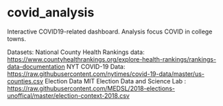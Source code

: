 # covid_analysis

Interactive COVID19-related dashboard. Analysis focus COVID in college towns. 


Datasets: 
National County Health Rankings data: https://www.countyhealthrankings.org/explore-health-rankings/rankings-data-documentation
NYT COVID-19 Data: https://raw.githubusercontent.com/nytimes/covid-19-data/master/us-counties.csv
Election Data MIT Election Data and Science Lab  : https://raw.githubusercontent.com/MEDSL/2018-elections-unoffical/master/election-context-2018.csv
